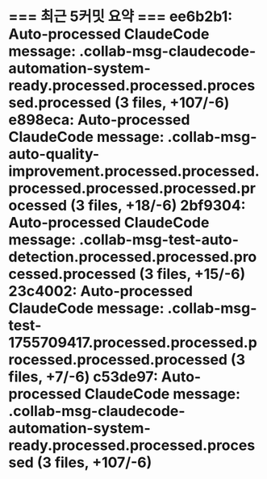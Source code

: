 === 최근 5커밋 요약 ===
ee6b2b1: Auto-processed ClaudeCode message: .collab-msg-claudecode-automation-system-ready.processed.processed.processed.processed (3 files, +107/-6)
e898eca: Auto-processed ClaudeCode message: .collab-msg-auto-quality-improvement.processed.processed.processed.processed.processed.processed (3 files, +18/-6)
2bf9304: Auto-processed ClaudeCode message: .collab-msg-test-auto-detection.processed.processed.processed.processed (3 files, +15/-6)
23c4002: Auto-processed ClaudeCode message: .collab-msg-test-1755709417.processed.processed.processed.processed.processed (3 files, +7/-6)
c53de97: Auto-processed ClaudeCode message: .collab-msg-claudecode-automation-system-ready.processed.processed.processed (3 files, +107/-6)
=======================
